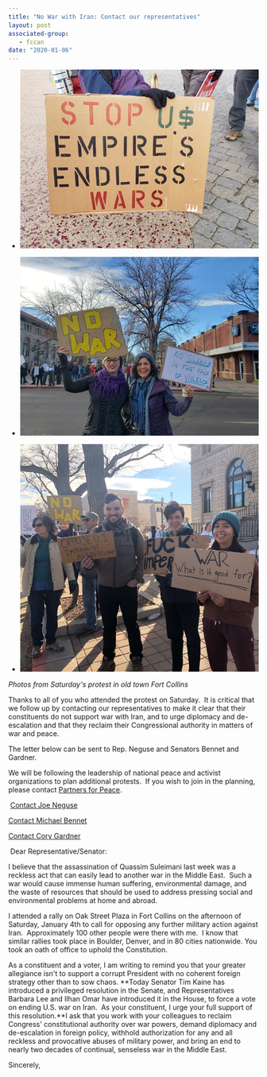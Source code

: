 ```yaml
---
title: "No War with Iran: Contact our representatives"
layout: post
associated-group:
   - fccan
date: "2020-01-06"
---
```


- ![](media/82103496_10157125879388667_7547182760926904320_n.jpg)
    
- ![](media/81199913_10157125880908667_987787798851354624_n.jpg)
    
- ![](media/81994420_1402618523253789_1946413358173388800_n.jpg)
    

_Photos from Saturday's protest in old town Fort Collins_

Thanks to all of you who attended the protest on Saturday.  It is critical that we follow up by contacting our representatives to make it clear that their constituents do not support war with Iran, and to urge diplomacy and de-escalation and that they reclaim their Congressional authority in matters of war and peace.

The letter below can be sent to Rep. Neguse and Senators Bennet and Gardner.

We will be following the leadership of national peace and activist organizations to plan additional protests.  If you wish to join in the planning, please contact [Partners for Peace](partnersforpeacefc@gmail.com).

 [Contact Joe Neguse](https://neguse.house.gov/contact)

[Contact Michael Bennet](https://www.bennet.senate.gov/public/index.cfm/write-to-michael)

[Contact Cory Gardner](https://www.gardner.senate.gov/contact-cory/email-cory)

 Dear Representative/Senator:

I believe that the assassination of Quassim Suleimani last week was a reckless act that can easily lead to another war in the Middle East.  Such a war would cause immense human suffering, environmental damage, and the waste of resources that should be used to address pressing social and environmental problems at home and abroad. 

I attended a rally on Oak Street Plaza in Fort Collins on the afternoon of Saturday, January 4th to call for opposing any further military action against Iran.  Approximately 100 other people were there with me.  I know that similar rallies took place in Boulder, Denver, and in 80 cities nationwide. You took an oath of office to uphold the Constitution. 

As a constituent and a voter, I am writing to remind you that your greater allegiance isn't to support a corrupt President with no coherent foreign strategy other than to sow chaos. **Today Senator Tim Kaine has introduced a privileged resolution in the Senate, and Representatives Barbara Lee and Ilhan Omar have introduced it in the House, to force a vote on ending U.S. war on Iran.  As your constituent, I urge your full support of this resolution.**I ask that you work with your colleagues to reclaim Congress' constitutional authority over war powers, demand diplomacy and de-escalation in foreign policy, withhold authorization for any and all reckless and provocative abuses of military power, and bring an end to nearly two decades of continual, senseless war in the Middle East.  

Sincerely,

